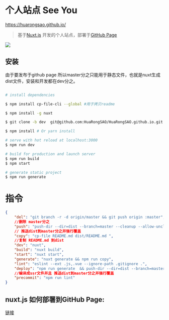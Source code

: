 # 个人站点 See You

https://huarongsao.github.io/
> 基于[Nuxt.js](https://zh.nuxtjs.org) 开发的个人站点，部署于[GitHub Page](https://pages.github.com/)

![](https://hbimg.b0.upaiyun.com/999f6fc1aff3cb5c3f6a456be4062c095d6c7c7e41cd2-a3mCeu)

## 安装
由于要发布于github page 所以master分之只能用于静态文件，也就是nuxt生成dist文件，安装和开发都在dev分之。
``` bash

# install dependencies

$ npm install cp-file-cli --global #用于拷贝readme

$ npm install -g nuxt

$ git clone -b dev  git@github.com:HuaRongSAO/HuaRongSAO.github.io.git

$ npm install # Or yarn install

# serve with hot reload at localhost:3000
$ npm run dev

# build for production and launch server
$ npm run build
$ npm start

# generate static project
$ npm run generate
```
# 指令
```json
{
    "del": "git branch -r -d origin/master && git push origin :master",
    //删除 master分之
    "push": "push-dir --dir=dist --branch=master --cleanup --allow-unclean",
    // 推送dist到master分之并强行覆盖
    "copy": "cp-file README.md dist/README.md ",
    //复制 README.md 到dist
    "dev": "nuxt",  
    "build": "nuxt build",
    "start": "nuxt start",
    "generate": "nuxt generate && npm run copy",
    "lint": "eslint --ext .js,.vue --ignore-path .gitignore .",
    "deploy": "npm run generate  && push-dir --dir=dist --branch=master --cleanup --allow-unclean",
    //编译成ssr文件并且 推送dist到master分之并强行覆盖    
    "precommit": "npm run lint"
}
```
## nuxt.js 如何部署到GitHub Page:
[链接](https://zh.nuxtjs.org/faq/github-pages)
